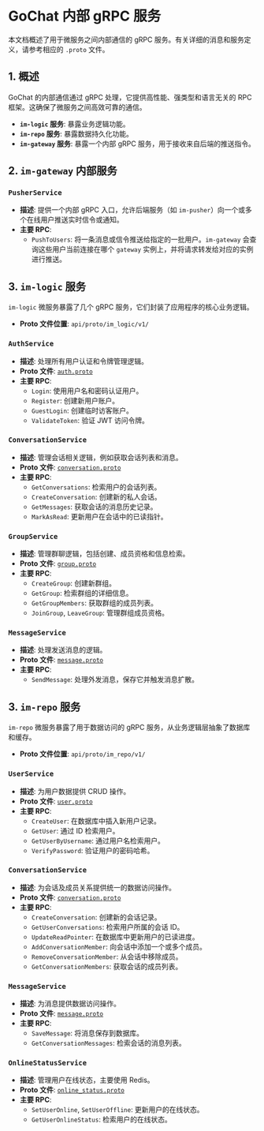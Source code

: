 # GoChat 内部 gRPC 服务

本文档概述了用于微服务之间内部通信的 gRPC 服务。有关详细的消息和服务定义，请参考相应的 `.proto` 文件。

## 1. 概述

GoChat 的内部通信通过 gRPC 处理，它提供高性能、强类型和语言无关的 RPC 框架。这确保了微服务之间高效可靠的通信。

-   **`im-logic` 服务**: 暴露业务逻辑功能。
-   **`im-repo` 服务**: 暴露数据持久化功能。
-   **`im-gateway` 服务**: 暴露一个内部 gRPC 服务，用于接收来自后端的推送指令。

## 2. `im-gateway` 内部服务

### `PusherService`

-   **描述**: 提供一个内部 gRPC 入口，允许后端服务（如 `im-pusher`）向一个或多个在线用户推送实时信令或通知。
-   **主要 RPC**:
    -   `PushToUsers`: 将一条消息或信令推送给指定的一批用户。`im-gateway` 会查询这些用户当前连接在哪个 `gateway` 实例上，并将请求转发给对应的实例进行推送。

## 3. `im-logic` 服务

`im-logic` 微服务暴露了几个 gRPC 服务，它们封装了应用程序的核心业务逻辑。

-   **Proto 文件位置**: `api/proto/im_logic/v1/`

### `AuthService`

-   **描述**: 处理所有用户认证和令牌管理逻辑。
-   **Proto 文件**: [`auth.proto`](../../../api/proto/im_logic/v1/auth.proto)
-   **主要 RPC**:
    -   `Login`: 使用用户名和密码认证用户。
    -   `Register`: 创建新用户账户。
    -   `GuestLogin`: 创建临时访客账户。
    -   `ValidateToken`: 验证 JWT 访问令牌。

### `ConversationService`

-   **描述**: 管理会话相关逻辑，例如获取会话列表和消息。
-   **Proto 文件**: [`conversation.proto`](../../../api/proto/im_logic/v1/conversation.proto)
-   **主要 RPC**:
    -   `GetConversations`: 检索用户的会话列表。
    -   `CreateConversation`: 创建新的私人会话。
    -   `GetMessages`: 获取会话的消息历史记录。
    -   `MarkAsRead`: 更新用户在会话中的已读指针。

### `GroupService`

-   **描述**: 管理群聊逻辑，包括创建、成员资格和信息检索。
-   **Proto 文件**: [`group.proto`](../../../api/proto/im_logic/v1/group.proto)
-   **主要 RPC**:
    -   `CreateGroup`: 创建新群组。
    -   `GetGroup`: 检索群组的详细信息。
    -   `GetGroupMembers`: 获取群组的成员列表。
    -   `JoinGroup`, `LeaveGroup`: 管理群组成员资格。

### `MessageService`

-   **描述**: 处理发送消息的逻辑。
-   **Proto 文件**: [`message.proto`](../../../api/proto/im_logic/v1/message.proto)
-   **主要 RPC**:
    -   `SendMessage`: 处理外发消息，保存它并触发消息扩散。

## 3. `im-repo` 服务

`im-repo` 微服务暴露了用于数据访问的 gRPC 服务，从业务逻辑层抽象了数据库和缓存。

-   **Proto 文件位置**: `api/proto/im_repo/v1/`

### `UserService`

-   **描述**: 为用户数据提供 CRUD 操作。
-   **Proto 文件**: [`user.proto`](../../../api/proto/im_repo/v1/user.proto)
-   **主要 RPC**:
    -   `CreateUser`: 在数据库中插入新用户记录。
    -   `GetUser`: 通过 ID 检索用户。
    -   `GetUserByUsername`: 通过用户名检索用户。
    -   `VerifyPassword`: 验证用户的密码哈希。

### `ConversationService`

-   **描述**: 为会话及成员关系提供统一的数据访问操作。
-   **Proto 文件**: [`conversation.proto`](../../../api/proto/im_repo/v1/conversation.proto)
-   **主要 RPC**:
    -   `CreateConversation`: 创建新的会话记录。
    -   `GetUserConversations`: 检索用户所属的会话 ID。
    -   `UpdateReadPointer`: 在数据库中更新用户的已读进度。
    -   `AddConversationMember`: 向会话中添加一个或多个成员。
    -   `RemoveConversationMember`: 从会话中移除成员。
    -   `GetConversationMembers`: 获取会话的成员列表。

### `MessageService`

-   **描述**: 为消息提供数据访问操作。
-   **Proto 文件**: [`message.proto`](../../../api/proto/im_repo/v1/message.proto)
-   **主要 RPC**:
    -   `SaveMessage`: 将消息保存到数据库。
    -   `GetConversationMessages`: 检索会话的消息列表。

### `OnlineStatusService`

-   **描述**: 管理用户在线状态，主要使用 Redis。
-   **Proto 文件**: [`online_status.proto`](../../../api/proto/im_repo/v1/online_status.proto)
-   **主要 RPC**:
    -   `SetUserOnline`, `SetUserOffline`: 更新用户的在线状态。
    -   `GetUserOnlineStatus`: 检索用户的在线状态。
